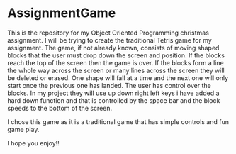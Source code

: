# AssignmentGame


This is the repository for my Object Oriented Programming christmas assignment. I will be trying to create the traditional Tetris game for my assignment.
The game, if not already known, consists of moving shaped blocks that the user must drop down the screen and position.
If the blocks reach the top of the screen then the game is over. 
If the blocks form a line the whole way across the screen or many lines across the screen they will be deleted or erased. 
One shape will fall at a time and the next one will only start once the previous one has landed. 
The user has control over the blocks. In my project they will use up down right left keys 
i have added a hard down function and that is controlled by the space bar and the block speeds to the bottom of the screen.

I chose this game as it is a traditional game that has simple controls and fun game play.

I hope you enjoy!!
